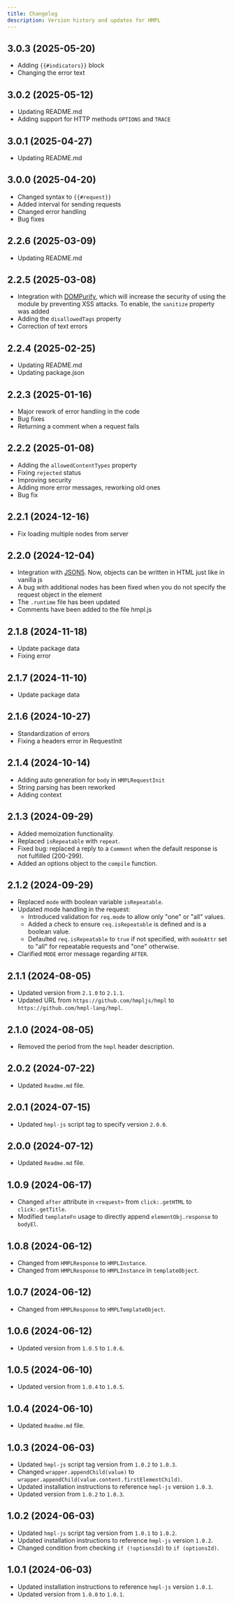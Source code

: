 ```yaml
---
title: Changelog
description: Version history and updates for HMPL
---
```


## 3.0.3 (2025-05-20)

- Adding `{{#indicators}}` block
- Changing the error text

## 3.0.2 (2025-05-12)

- Updating README.md
- Adding support for HTTP methods `OPTIONS` and `TRACE`

## 3.0.1 (2025-04-27)

- Updating README.md

## 3.0.0 (2025-04-20)

- Changed syntax to `{{#request}}`
- Added interval for sending requests
- Changed error handling
- Bug fixes

## 2.2.6 (2025-03-09)

- Updating README.md

## 2.2.5 (2025-03-08)

- Integration with [DOMPurify](https://npmjs.com/package/dompurify), which will increase the security of using the module by preventing XSS attacks. To enable, the `sanitize` property was added
- Adding the `disallowedTags` property
- Correction of text errors

## 2.2.4 (2025-02-25)

- Updating README.md
- Updating package.json

## 2.2.3 (2025-01-16)

- Major rework of error handling in the code
- Bug fixes
- Returning a comment when a request fails

## 2.2.2 (2025-01-08)

- Adding the `allowedContentTypes` property
- Fixing `rejected` status
- Improving security
- Adding more error messages, reworking old ones
- Bug fix

## 2.2.1 (2024-12-16)

- Fix loading multiple nodes from server

## 2.2.0 (2024-12-04)

- Integration with [JSON5](https://npmjs.com/package/json5). Now, objects can be written in HTML just like in vanilla js
- A bug with additional nodes has been fixed when you do not specify the request object in the element
- The `.runtime` file has been updated
- Comments have been added to the file hmpl.js

## 2.1.8 (2024-11-18)

- Update package data
- Fixing error

## 2.1.7 (2024-11-10)

- Update package data

## 2.1.6 (2024-10-27)

- Standardization of errors
- Fixing a headers error in RequestInit

## 2.1.4 (2024-10-14)

- Adding auto generation for `body` in `HMPLRequestInit`
- String parsing has been reworked
- Adding context

## 2.1.3 (2024-09-29)

- Added memoization functionality.
- Replaced `isRepeatable` with `repeat`.
- Fixed bug: replaced a reply to a `Comment` when the default response is not fulfilled (200-299).
- Added an options object to the `compile` function.

## 2.1.2 (2024-09-29)

- Replaced `mode` with boolean variable `isRepeatable`.
- Updated mode handling in the request:
  - Introduced validation for `req.mode` to allow only "one" or "all" values.
  - Added a check to ensure `req.isRepeatable` is defined and is a boolean value.
  - Defaulted `req.isRepeatable` to `true` if not specified, with `modeAttr` set to "all" for repeatable requests and "one" otherwise.
- Clarified `MODE` error message regarding `AFTER`.

## 2.1.1 (2024-08-05)

- Updated version from `2.1.0` to `2.1.1`.
- Updated URL from `https://github.com/hmpljs/hmpl` to `https://github.com/hmpl-lang/hmpl`.

## 2.1.0 (2024-08-05)

- Removed the period from the `hmpl` header description.

## 2.0.2 (2024-07-22)

- Updated `Readme.md` file.

## 2.0.1 (2024-07-15)

- Updated `hmpl-js` script tag to specify version `2.0.0`.

## 2.0.0 (2024-07-12)

- Updated `Readme.md` file.

## 1.0.9 (2024-06-17)

- Changed `after` attribute in `<request>` from `click:.getHTML` to `click:.getTitle`.
- Modified `templateFn` usage to directly append `elementObj.response` to `bodyEl`.

## 1.0.8 (2024-06-12)

- Changed from `HMPLResponse` to `HMPLInstance`.
- Changed from `HMPLResponse` to `HMPLInstance` in `templateObject`.

## 1.0.7 (2024-06-12)

- Changed from `HMPLResponse` to `HMPLTemplateObject`.

## 1.0.6 (2024-06-12)

- Updated version from `1.0.5` to `1.0.6`.

## 1.0.5 (2024-06-10)

- Updated version from `1.0.4` to `1.0.5`.

## 1.0.4 (2024-06-10)

- Updated `Readme.md` file.

## 1.0.3 (2024-06-03)

- Updated `hmpl-js` script tag version from `1.0.2` to `1.0.3`.
- Changed `wrapper.appendChild(value)` to `wrapper.appendChild(value.content.firstElementChild)`.
- Updated installation instructions to reference `hmpl-js` version `1.0.3`.
- Updated version from `1.0.2` to `1.0.3`.

## 1.0.2 (2024-06-03)

- Updated `hmpl-js` script tag version from `1.0.1` to `1.0.2`.
- Updated installation instructions to reference `hmpl-js` version `1.0.2`.
- Changed condition from checking `if (!optionsId)` to `if (optionsId)`.

## 1.0.1 (2024-06-03)

- Updated installation instructions to reference `hmpl-js` version `1.0.1`.
- Updated version from `1.0.0` to `1.0.1`.
